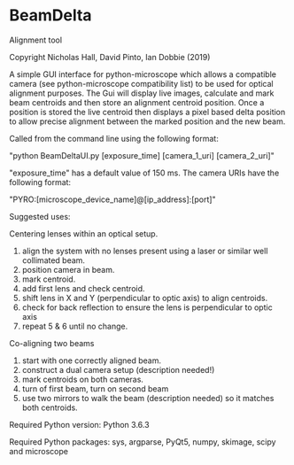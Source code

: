 # BeamDelta
Alignment tool

Copyright Nicholas Hall, David Pinto, Ian Dobbie (2019)

A simple GUI interface for python-microscope which allows a compatible camera 
(see python-microscope compatibility list) to be used for optical alignment purposes.
The Gui will display live images, calculate and mark beam centroids and then store
an alignment centroid position. Once a position is stored the live centroid then 
displays a pixel based delta position to allow precise alignment between the marked
position and the new beam. 

Called from the command line using the following format:

"python BeamDeltaUI.py [exposure_time] [camera_1_uri] [camera_2_uri]"

"exposure_time" has a default value of 150 ms. The camera URIs have the following format:

"PYRO:[microscope_device_name]@[ip_address]:[port]"

Suggested uses:

Centering lenses within an optical setup.
1) align the system with no lenses present using a laser or similar well collimated
beam.
2) position camera in beam.
3) mark centroid.
4) add first lens and check centroid.
5) shift lens in X and Y (perpendicular to optic axis) to align centroids.
6) check for back reflection to ensure the lens is perpendicular to optic axis
7) repeat 5 & 6 until no change.

Co-aligning two beams
1) start with one correctly aligned beam.
2) construct a dual camera setup (description needed!)
3) mark centroids on both cameras.
4) turn of first beam, turn on second beam
5) use two mirrors to walk the beam (description needed) so it matches both centroids.

Required Python version: Python 3.6.3

Required Python packages: sys, argparse, PyQt5, numpy, skimage, scipy and microscope